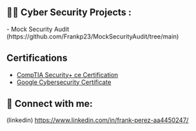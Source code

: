 

<br />


<h2>👨‍💻 Cyber Security Projects :</h2>
- Mock Security Audit (https://github.com/Frankp23/MockSecurityAudit/tree/main)


<h2>Certifications</h2>

- [CompTIA Security+ ce Certification ](https://www.credly.com/badges/a2bade9a-d65f-4800-b092-42f5376390ef/linked_in_profile)
- [Google Cybersecurity Certificate](https://www.credly.com/badges/5a5e9654-c543-487f-8985-c5130bcd8997/linked_in_profile)

<h2> 🤳 Connect with me:</h2>

(linkedin)   https://www.linkedin.com/in/frank-perez-aa4450247/
